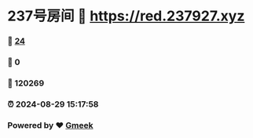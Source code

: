 # 237号房间 :link: https://red.237927.xyz 
### :page_facing_up: [24](https://red.237927.xyz/tag.html) 
### :speech_balloon: 0 
### :hibiscus: 120269 
### :alarm_clock: 2024-08-29 15:17:58 
### Powered by :heart: [Gmeek](https://github.com/Meekdai/Gmeek)

